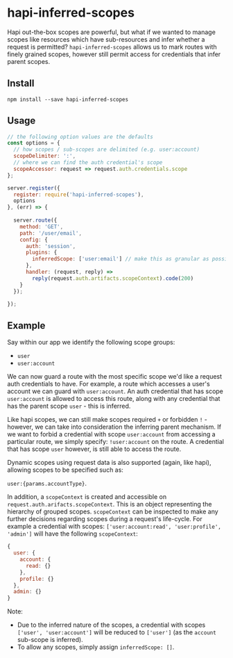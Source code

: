 # hapi-inferred-scopes
Hapi out-the-box scopes are powerful, but what if we wanted to manage scopes like resources which have sub-resources and infer whether a request is permitted?
`hapi-inferred-scopes` allows us to mark routes with finely grained scopes, however still permit access for credentials that infer parent scopes.

## Install
`npm install --save hapi-inferred-scopes`

## Usage
```javascript
// the following option values are the defaults
const options = {
  // how scopes / sub-scopes are delimited (e.g. user:account)
  scopeDelimiter: ':',
  // where we can find the auth credential's scope
  scopeAccessor: request => request.auth.credentials.scope
};

server.register({
  register: require('hapi-inferred-scopes'),
  options
}, (err) => {
  
  server.route({
    method: 'GET',
    path: '/user/email',
    config: {
      auth: 'session',
      plugins: {
        inferredScope: ['user:email'] // make this as granular as possible
      },
      handler: (request, reply) =>
        reply(request.auth.artifacts.scopeContext).code(200)
    }
  });

});
```

## Example
Say within our app we identify the following scope groups:

- `user`
- `user:account`

We can now guard a route with the most specific scope we'd like a request auth credentials to have. 
For example, a route which accesses a user's account we can guard with `user:account`.
An auth credential that has scope `user:account` is allowed to access this route, along with any credential that has the parent scope `user` - this is inferred.

Like hapi scopes, we can still make scopes required `+` or forbidden `!` - however, we can take into consideration the inferring parent mechanism.
If we want to forbid a credential with scope `user:account` from accessing a particular route, we simply specify: `!user:account` on the route.
A credential that has scope `user` however, is still able to access the route.

Dynamic scopes using request data is also supported (again, like hapi), allowing scopes to be specified such as:

`user:{params.accountType}`.

In addition, a `scopeContext` is created and accessible on `request.auth.arifacts.scopeContext`. This is an object representing the hierarchy of grouped scopes.
`scopeContext` can be inspected to make any further decisions regarding scopes during a request's life-cycle.
For example a credential with scopes: `['user:account:read', 'user:profile', 'admin']` will have the following `scopeContext`:

```javascript
{
  user: {
    account: {
      read: {}
    },
    profile: {}
  },
  admin: {}
}
```

Note:

- Due to the inferred nature of the scopes, a credential with scopes `['user', 'user:account']` will be reduced to `['user']` (as the `account` sub-scope is inferred).
- To allow any scopes, simply assign `inferredScope: []`.